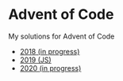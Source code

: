 # Advent of Code

My solutions for Advent of Code

- [2018 (in progress)](./pkg/2018)
- [2019 (JS)](./2019-js)
- [2020 (in progress)](./pkg/2020)
